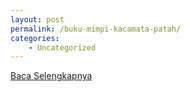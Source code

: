 ```yaml
---
layout: post
permalink: /buku-mimpi-kacamata-patah/
categories:
    - Uncategorized
---
```


[Baca Selengkapnya](/02)